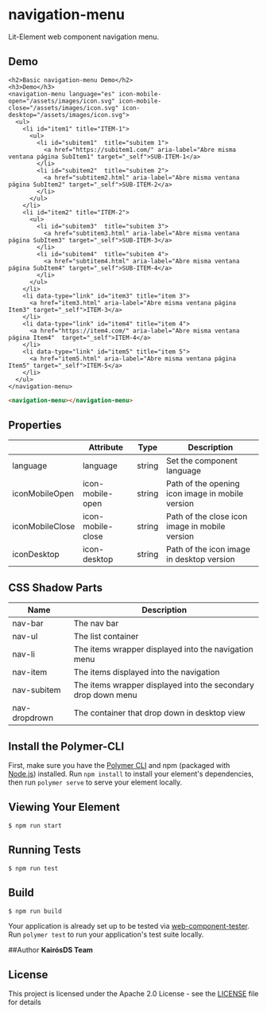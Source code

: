 # navigation-menu

Lit-Element web component navigation menu.

## Demo

```
<h2>Basic navigation-menu Demo</h2>
<h3>Demo</h3>
<navigation-menu language="es" icon-mobile-open="/assets/images/icon.svg" icon-mobile-close="/assets/images/icon.svg" icon-desktop="/assets/images/icon.svg">
  <ul>
    <li id="item1" title="ITEM-1">
      <ul>
        <li id="subitem1"  title="subitem 1">
          <a href="https://subitem1.com/" aria-label="Abre misma ventana página SubItem1" target="_self">SUB-ITEM-1</a>
        </li>
        <li id="subitem2"  title="subitem 2">
          <a href="subtitem2.html" aria-label="Abre misma ventana página SubItem2" target="_self">SUB-ITEM-2</a>
        </li>
      </ul>
    </li>
    <li id="item2" title="ITEM-2">
      <ul>
        <li id="subitem3"  title="subitem 3">
          <a href="subtitem3.html" aria-label="Abre misma ventana página SubItem3" target="_self">SUB-ITEM-3</a>
        </li>
        <li id="subitem4"  title="subitem 4">
          <a href="subtitem4.html" aria-label="Abre misma ventana página SubItem4" target="_self">SUB-ITEM-4</a>
        </li>
      </ul>
    </li>
    <li data-type="link" id="item3" title="item 3">
      <a href="item3.html" aria-label="Abre misma ventana página Item3" target="_self">ITEM-3</a>
    </li>
    <li data-type="link" id="item4" title="item 4">
      <a href="https://item4.com/" aria-label="Abre misma ventana página Item4"  target="_self">ITEM-4</a>
    </li>
    <li data-type="link" id="item5" title="item 5">
      <a href="item5.html" aria-label="Abre misma ventana página Item5" target="_self">ITEM-5</a>
    </li>
  </ul>
</navigation-menu>

```
<!---
```
<custom-element-demo>
  <template>
    <link rel="import" href="navigation-menu.html">
    <next-code-block></next-code-block>
  </template>
</custom-element-demo>
```
-->

```html
<navigation-menu></navigation-menu>
```

## Properties

|                 |  Attribute            |  Type    | Description			                               |                 
|-----------------|-----------------------|----------|-------------------------------------------------|
|language		      |  language             |string    |Set the component language                       |
|iconMobileOpen   |  icon-mobile-open     |string    |Path of the opening icon image in mobile version |
|iconMobileClose  |  icon-mobile-close    |string 	 |Path of the close icon image in mobile version   |
|iconDesktop	    |  icon-desktop         |string	   |Path of the icon image in desktop version        |


## CSS Shadow Parts

|      Name       |  Description                          
|-----------------|---------------------------------------------------------------|
|nav-bar		      |  The nav bar                                                  |
|nav-ul           |  The list container                                           |
|nav-li           |  The items wrapper displayed into the navigation menu         |
|nav-item   	    |  The items  displayed into the navigation                     |
|nav-subitem   	  |  The items wrapper displayed into the secondary drop down menu|
|nav-dropdrown   	|  The container that drop down in desktop view                 |




## Install the Polymer-CLI

First, make sure you have the [Polymer CLI](https://www.npmjs.com/package/polymer-cli) and npm (packaged with [Node.js](https://nodejs.org)) installed. Run `npm install` to install your element's dependencies, then run `polymer serve` to serve your element locally.

## Viewing Your Element

```
$ npm run start
```

## Running Tests

```
$ npm run test
```

## Build
```
$ npm run build
```

Your application is already set up to be tested via [web-component-tester](https://github.com/Polymer/web-component-tester). Run `polymer test` to run your application's test suite locally.

##Author
**KairósDS Team**

## License

This project is licensed under the Apache 2.0 License - see the [LICENSE](LICENSE) file for details
